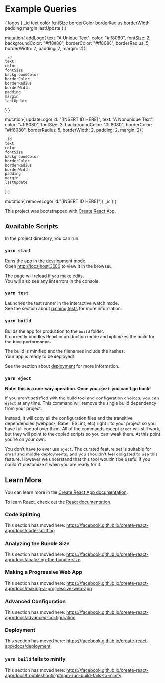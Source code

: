 # Example Queries

{
  logos {
    _id
    text
    color
    fontSize
    borderColor
    borderRadius
    borderWidth
    padding
    margin
    lastUpdate
  }
}

mutation{
  addLogo(
        text: "A Unique Text",
        color: "#ff8080",
        fontSize: 2,
    		backgroundColor: "#ff8080",
        borderColor: "#ff8080",
        borderRadius: 5,
        borderWidth: 2,
        padding: 2,
        margin: 2){
    
    _id
    text
    color
    fontSize
    backgroundColor
    borderColor
    borderRadius
    borderWidth
    padding
    margin
    lastUpdate
  }
}

mutation{
  updateLogo(
		id: "[INSERT ID HERE]",
        text: "A Nonunique Text",
        color: "#ff8080",
        fontSize: 2,
    		backgroundColor: "#ff8080",
        borderColor: "#ff8080",
        borderRadius: 5,
        borderWidth: 2,
        padding: 2,
        margin: 2){
    
    _id
    text
    color
    fontSize
    backgroundColor
    borderColor
    borderRadius
    borderWidth
    padding
    margin
    lastUpdate
  }
}

mutation{
  removeLogo( 
        id:"[INSERT ID HERE]"){
    _id
  }
}



This project was bootstrapped with [Create React App](https://github.com/facebook/create-react-app).

## Available Scripts

In the project directory, you can run:

### `yarn start`

Runs the app in the development mode.<br />
Open [http://localhost:3000](http://localhost:3000) to view it in the browser.

The page will reload if you make edits.<br />
You will also see any lint errors in the console.

### `yarn test`

Launches the test runner in the interactive watch mode.<br />
See the section about [running tests](https://facebook.github.io/create-react-app/docs/running-tests) for more information.

### `yarn build`

Builds the app for production to the `build` folder.<br />
It correctly bundles React in production mode and optimizes the build for the best performance.

The build is minified and the filenames include the hashes.<br />
Your app is ready to be deployed!

See the section about [deployment](https://facebook.github.io/create-react-app/docs/deployment) for more information.

### `yarn eject`

**Note: this is a one-way operation. Once you `eject`, you can’t go back!**

If you aren’t satisfied with the build tool and configuration choices, you can `eject` at any time. This command will remove the single build dependency from your project.

Instead, it will copy all the configuration files and the transitive dependencies (webpack, Babel, ESLint, etc) right into your project so you have full control over them. All of the commands except `eject` will still work, but they will point to the copied scripts so you can tweak them. At this point you’re on your own.

You don’t have to ever use `eject`. The curated feature set is suitable for small and middle deployments, and you shouldn’t feel obligated to use this feature. However we understand that this tool wouldn’t be useful if you couldn’t customize it when you are ready for it.

## Learn More

You can learn more in the [Create React App documentation](https://facebook.github.io/create-react-app/docs/getting-started).

To learn React, check out the [React documentation](https://reactjs.org/).

### Code Splitting

This section has moved here: https://facebook.github.io/create-react-app/docs/code-splitting

### Analyzing the Bundle Size

This section has moved here: https://facebook.github.io/create-react-app/docs/analyzing-the-bundle-size

### Making a Progressive Web App

This section has moved here: https://facebook.github.io/create-react-app/docs/making-a-progressive-web-app

### Advanced Configuration

This section has moved here: https://facebook.github.io/create-react-app/docs/advanced-configuration

### Deployment

This section has moved here: https://facebook.github.io/create-react-app/docs/deployment

### `yarn build` fails to minify

This section has moved here: https://facebook.github.io/create-react-app/docs/troubleshooting#npm-run-build-fails-to-minify
